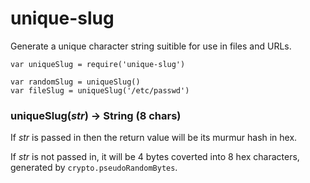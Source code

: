 unique-slug
===========

Generate a unique character string suitible for use in files and URLs.

```
var uniqueSlug = require('unique-slug')

var randomSlug = uniqueSlug()
var fileSlug = uniqueSlug('/etc/passwd')
```

### uniqueSlug(*str*) → String (8 chars)

If *str* is passed in then the return value will be its murmur hash in
hex.

If *str* is not passed in, it will be 4 bytes coverted into 8 hex
characters, generated by `crypto.pseudoRandomBytes`.
